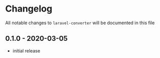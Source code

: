 # Changelog

All notable changes to `laravel-converter` will be documented in this file

## 0.1.0 - 2020-03-05

- initial release

